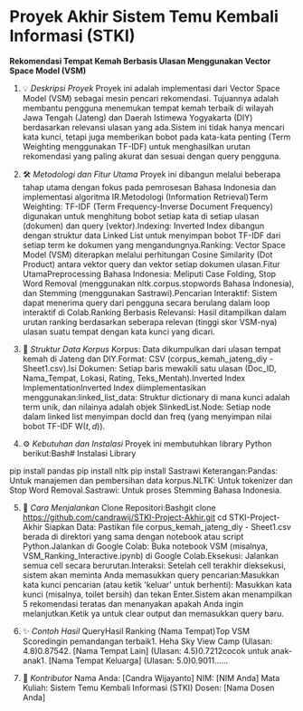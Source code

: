 # Proyek Akhir Sistem Temu Kembali Informasi (STKI)
**Rekomendasi Tempat Kemah Berbasis Ulasan Menggunakan Vector Space Model (VSM)**

1. 💡 *Deskripsi Proyek*
Proyek ini adalah implementasi dari Vector Space Model (VSM) sebagai mesin pencari rekomendasi. Tujuannya adalah membantu pengguna menemukan tempat kemah terbaik di wilayah Jawa Tengah (Jateng) dan Daerah Istimewa Yogyakarta (DIY) berdasarkan relevansi ulasan yang ada.Sistem ini tidak hanya mencari kata kunci, tetapi juga memberikan bobot pada kata-kata penting (Term Weighting menggunakan TF-IDF) untuk menghasilkan urutan rekomendasi yang paling akurat dan sesuai dengan query pengguna.

3. 🛠️ *Metodologi dan Fitur Utama*
Proyek ini dibangun melalui beberapa tahap utama dengan fokus pada pemrosesan Bahasa Indonesia dan implementasi algoritma IR.Metodologi (Information Retrieval)Term Weighting: TF-IDF (Term Frequency-Inverse Document Frequency) digunakan untuk menghitung bobot setiap kata di setiap ulasan (dokumen) dan query (vektor).Indexing: Inverted Index dibangun dengan struktur data Linked List untuk menyimpan bobot TF-IDF dari setiap term ke dokumen yang mengandungnya.Ranking: Vector Space Model (VSM) diterapkan melalui perhitungan Cosine Similarity (Dot Product) antara vektor query dan vektor setiap dokumen ulasan.Fitur UtamaPreprocessing Bahasa Indonesia: Meliputi Case Folding, Stop Word Removal (menggunakan nltk.corpus.stopwords Bahasa Indonesia), dan Stemming (menggunakan Sastrawi).Pencarian Interaktif: Sistem dapat menerima query dari pengguna secara berulang dalam loop interaktif di Colab.Ranking Berbasis Relevansi: Hasil ditampilkan dalam urutan ranking berdasarkan seberapa relevan (tinggi skor VSM-nya) ulasan suatu tempat dengan kata kunci yang dicari.

4. 📁 *Struktur Data Korpus*
Korpus: Data dikumpulkan dari ulasan tempat kemah di Jateng dan DIY.Format: CSV (corpus_kemah_jateng_diy - Sheet1.csv).Isi Dokumen: Setiap baris mewakili satu ulasan (Doc_ID, Nama_Tempat, Lokasi, Rating, Teks_Mentah).Inverted Index ImplementationInverted Index diimplementasikan menggunakan:linked_list_data: Struktur dictionary di mana kunci adalah term unik, dan nilainya adalah objek SlinkedList.Node: Setiap node dalam linked list menyimpan docId dan freq (yang menyimpan nilai bobot TF-IDF $\text{W}(t, d)$).

5. ⚙️ *Kebutuhan dan Instalasi*
Proyek ini membutuhkan library Python berikut:Bash# Instalasi Library

pip install pandas
pip install nltk
pip install Sastrawi
Keterangan:Pandas: Untuk manajemen dan pembersihan data korpus.NLTK: Untuk tokenizer dan Stop Word Removal.Sastrawi: Untuk proses Stemming Bahasa Indonesia.

5. 🚀 *Cara Menjalankan*
Clone Repositori:Bashgit clone https://github.com/candrawij/STKI-Project-Akhir.git
cd STKI-Project-Akhir
Siapkan Data: Pastikan file corpus_kemah_jateng_diy - Sheet1.csv berada di direktori yang sama dengan notebook atau script Python.Jalankan di Google Colab: Buka notebook VSM (misalnya, VSM_Ranking_Interactive.ipynb) di Google Colab.Eksekusi: Jalankan semua cell secara berurutan.Interaksi: Setelah cell terakhir dieksekusi, sistem akan meminta Anda memasukkan query pencarian:Masukkan kata kunci pencarian (atau ketik 'keluar' untuk berhenti):
Masukkan kata kunci (misalnya, toilet bersih) dan tekan Enter.Sistem akan menampilkan 5 rekomendasi teratas dan menanyakan apakah Anda ingin melanjutkan.Ketik ya untuk clear output dan memasukkan query baru.

6. ✨ *Contoh Hasil*
QueryHasil Ranking (Nama Tempat)Top VSM Scoredingin pemandangan terbaik1. Heha Sky View Camp (Ulasan: 4.8)0.87542. [Nama Tempat Lain] (Ulasan: 4.5)0.7212cocok untuk anak-anak1. [Nama Tempat Keluarga] (Ulasan: 5.0)0.9011......

7. 👤 *Kontributor*
Nama Anda: [Candra Wijayanto] NIM: [NIM Anda] Mata Kuliah: Sistem Temu Kembali Informasi (STKI) Dosen: [Nama Dosen Anda]

